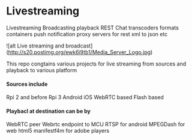 # Livestreaming
Livestreaming  Broadcasting playback REST Chat transcoders  formats containers push notification proxy servers for rest  xml to json etc

![alt Live streaming and broadcast] (http://s20.postimg.org/ewk6i9tb1/Media_Server_Logo.jpg)

This repo congtains various projects for live streaming from sources and playback to various platform 

#### Sources include 
Rpi 2 and before
Rpi 3 
Android
iOS
WebRTC based 
Flash based 

#### Playbacl at destination can be by 
WebRTC peer
Webrtc endpoint to MCU
RTSP for android
MPEGDash for web html5 
manifestf4m for adobe players
